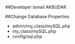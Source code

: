 ##Developer Ismail AKBUDAK

##Change Database  Properties
* admin/my_class/mySQL.php
* my_class/mySQL.php
* config/sql.php 